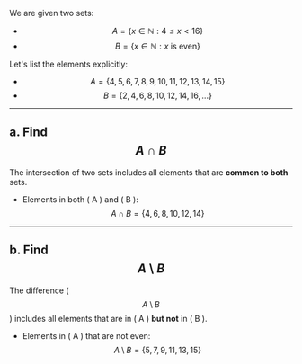 
We are given two sets:

- $$ A = \{x \in \mathbb{N} : 4 \leq x < 16\} $$
- $$ B = \{x \in \mathbb{N} : x \text{ is even}\} $$

Let's list the elements explicitly:

- $$ A = \{4, 5, 6, 7, 8, 9, 10, 11, 12, 13, 14, 15\} $$
- $$ B = \{2, 4, 6, 8, 10, 12, 14, 16, \dots\} $$

---

## a. Find  $$A \cap B $$

The intersection of two sets includes all elements that are **common to both** sets.

- Elements in both \( A \) and \( B \):  
  $$
  A \cap B = \{4, 6, 8, 10, 12, 14\}
  $$

---

## b. Find  $$A \setminus B$$  

The difference \( $$A \setminus B$$ \) includes all elements that are in \( A \) **but not** in \( B \). 

- Elements in \( A \) that are not even:
  $$ A \setminus B = \{5, 7, 9, 11, 13, 15\}$$

